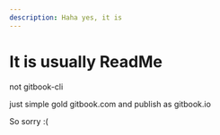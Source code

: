 ```yaml
---
description: Haha yes, it is
---
```


# It is usually ReadMe

not gitbook-cli

just simple gold gitbook.com and publish as gitbook.io

So sorry :(
